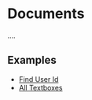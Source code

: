 # Documents

....

## Examples

- [Find User Id](../examples/example01/readme.md)
- [All Textboxes](../examples/example02/readme.md)

